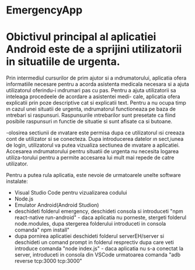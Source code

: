 # EmergencyApp

# Obictivul principal al aplicatiei Android este de a sprijini utilizatorii in situatiile de urgenta.
Prin intermediul cursurilor de prim ajutor si a ındrumatorului, aplicatia ofera
informatiile necesare pentru a acorda asistenta medicala necesara si a ajuta utilizatorul oferindu-i
ındrumari pas cu pas. Pentru a ajuta utilizatorii sa inteleaga procedeele de acordare a asistentei medi-
cale, aplicatia ofera explicatii prin poze descriptive cat si explicatii text. Pentru a nu ocupa
timp ın cazul unei situatii de urgenta, ındrumatorul functioneaza pe baza de ıntrebari si 
raspunsuri. Raspunsurile ıntrebarilor sunt presetate ca fiind posibile raspunsuri ın functie
de situatie si sunt afisate ca si butoane.

-olosirea sectiunii de ınvatare este permisa dupa ce utilizatorul ısi creeaza cont 
de utilizator si se conecteza. Dupa introducerea datelor ın sect¸iunea de login, utilizatorul va
putea vizualiza sectiunea de ınvatare a aplicatiei. 
Accesarea ındrumatorului pentru situatii de urgenta nu necesita logarea utiliza-torului 
pentru a permite accesarea lui mult mai repede de catre utilizator. 



Pentru a putea rula aplicatia, este nevoie de urmatoarele unelte software instalate:
- Visual Studio Code pentru vizualizarea codului 
- Node.js
- Emulator Android(Android Studion)
- deschideti folderul emergency, deschideti consola si introduceti "npm react-native run-android"
			- daca aplicatia nu porneste, stergeti folderul node.modules, dupa stergerea folderului introduceti in consola comanda" npm install"
- dupa pornirea aplicatiei deschideti folderul 	serverEH/server si deschideti un comand prompt in folderul resprectiv dupa care veti introduce comanda "node index.js"
			- daca aplicatia nu s-a conectat la server, introduceti in consola din VSCode urmatoarea comanda "adb reverse tcp:3000 tcp:3000"


